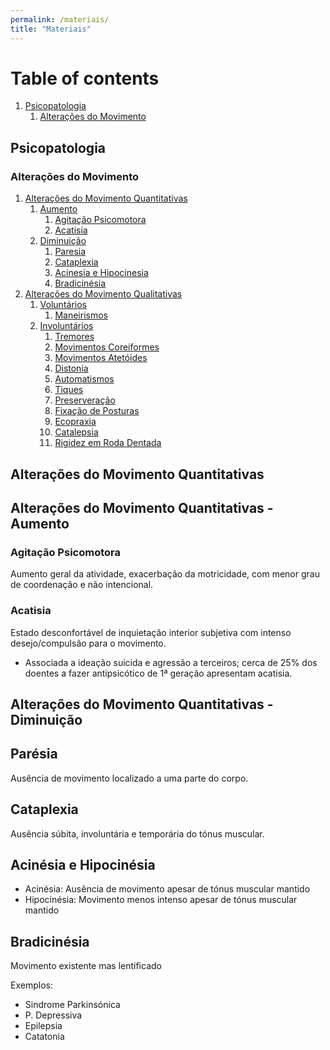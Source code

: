 ```yaml
---
permalink: /materiais/
title: "Materiais"
---
```


# Table of contents
1. [Psicopatologia](#psicopatologia)
    1. [Alterações do Movimento](#alteraçõesdomovimento)

<!---3. [Some paragraph](#paragraph1)
   1. [Sub paragraph](#subparagraph1)
4. [Another paragraph](#paragraph2)

## This is the introduction <a name="introduction"></a>
Some introduction text, formatted in heading 2 style

## Some paragraph <a name="paragraph1"></a>
The first paragraph text

### Sub paragraph <a name="subparagraph1"></a>
This is a sub paragraph, formatted in heading 3 style

## Another paragraph <a name="paragraph2"></a>
The second paragraph text
-->

## Psicopatologia <a name="psicopatologia"></a>


### Alterações do Movimento <a name="alteraçõesdomovimento"></a>
1. [Alterações do Movimento Quantitativas](#quantitativas)
    1. [Aumento](#aumento)
       1. [Agitação Psicomotora](#agitação)
       2. [Acatisia](#acatisia)
    3. [Diminuição](#diminuição)
       1. [Paresia](#paresia)
       2. [Cataplexia](#cataplexia)
       3. [Acinesia e Hipocinesia](#acinesiahipocinesia)
       4. [Bradicinésia](#bradicinesia)
2. [Alterações do Movimento Qualitativas](#qualitativas)
    1. [Voluntários](#voluntarios)
       1. [Maneirismos](#maneirismos)
    3. [Involuntários](#involuntarios)
       1. [Tremores](#tremores)
       2. [Movimentos Coreiformes](#coreiformes)
       3. [Movimentos Atetóides](#atetoides)
       4. [Distonia](#distonia)
       5. [Automatismos](#automatismos)
       6. [Tiques](#tiques)
       7. [Preserveração](#preserveração)
       8. [Fixação de Posturas](#fixaçãoposturas)
       9. [Ecopraxia](#ecopraxia)
       10. [Catalepsia](#catalepsia)
       11. [Rigidez em Roda Dentada](#rigidezrodadentada)
      
## Alterações do Movimento Quantitativas <a name="quantitativas"></a>
## Alterações do Movimento Quantitativas - Aumento <a name="aumento"></a>
### Agitação Psicomotora <a name="agitação"></a>
Aumento geral da atividade, exacerbação da motricidade, com menor grau de coordenação e não intencional.
### Acatisia <a name="acatisia"></a>
Estado desconfortável de inquietação interior subjetiva com intenso desejo/compulsão para o movimento.

- Associada a ideação suicida e agressão a terceiros; cerca de 25% dos doentes a fazer antipsicótico de 1ª geração apresentam acatisia.
  
## Alterações do Movimento Quantitativas - Diminuição <a name="diminuição"></a>
## Parésia <a name="paresia"></a>
Ausência de movimento localizado a uma parte do corpo.
## Cataplexia <a name="cataplexia"></a>
Ausência súbita, involuntária e temporária do tónus muscular.
## Acinésia e Hipocinésia <a name="acinesiahipocinesia"></a>
- Acinésia: Ausência de movimento apesar de tónus muscular mantido
- Hipocinésia: Movimento menos intenso apesar de tónus muscular mantido
## Bradicinésia <a name="bradicinesia"></a>
Movimento existente mas lentificado

Exemplos: 
- Sindrome Parkinsónica
- P. Depressiva
- Epilepsia
- Catatonia















